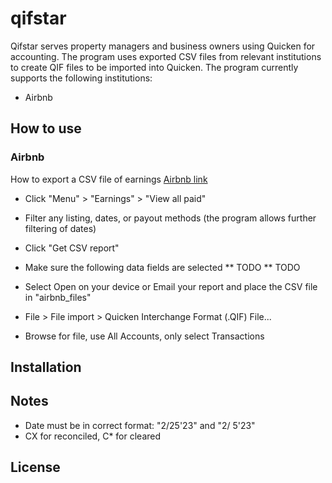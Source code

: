 # qifstar
Qifstar serves property managers and business owners using Quicken for accounting. The program uses exported CSV files from relevant institutions to create QIF files to be imported into Quicken. The program currently supports the following institutions:
* Airbnb

## How to use
### Airbnb

How to export a CSV file of earnings [Airbnb link](https://www.airbnb.com/help/article/418)
* Click "Menu" > "Earnings" > "View all paid"
* Filter any listing, dates, or payout methods (the program allows further filtering of dates)
* Click "Get CSV report"
* Make sure the following data fields are selected
** TODO 
** TODO
* Select Open on your device or Email your report and place the CSV file in "airbnb_files"

* File > File import > Quicken Interchange Format (.QIF) File...
* Browse for file, use All Accounts, only select Transactions


## Installation

## Notes
* Date must be in correct format: "2/25'23" and "2/ 5'23"
* CX for reconciled, C* for cleared

## License